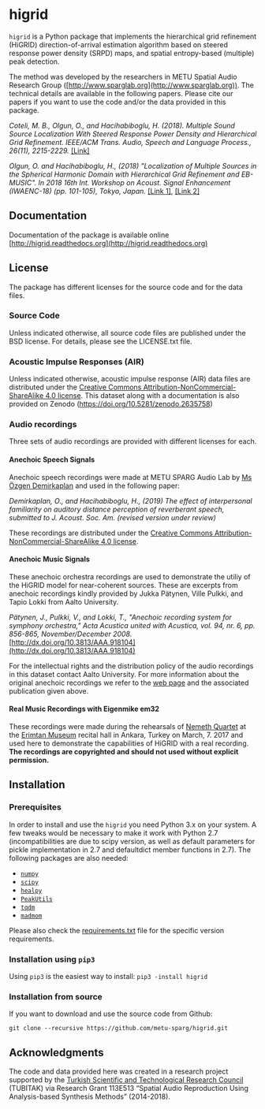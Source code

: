# higrid

`higrid` is a Python package that implements the hierarchical grid refinement (HiGRID) direction-of-arrival estimation algorithm based on steered response power density (SRPD) maps, and spatial entropy-based (multiple) peak detection.

The method was developed by the researchers in METU Spatial Audio Research Group ([http://www.sparglab.org](http://www.sparglab.org)). The technical details are available in the following papers. Please cite our papers if you want to use the code and/or the data provided in this package.

*Coteli, M. B., Olgun, O., and Hacihabiboglu, H. (2018). Multiple Sound Source Localization With Steered Response Power Density and Hierarchical Grid Refinement. IEEE/ACM Trans. Audio, Speech and Language Process., 26(11), 2215-2229.* [[Link]](https://ieeexplore.ieee.org/document/8418732)

*Olgun, O. and Hacihabiboglu, H., (2018) "Localization of Multiple Sources in the Spherical Harmonic Domain with Hierarchical Grid Refinement and EB-MUSIC". In 2018 16th Int. Workshop on Acoust. Signal Enhancement (IWAENC-18) (pp. 101-105), Tokyo, Japan.* [[Link 1]](https://ieeexplore.ieee.org/abstract/document/8521365), [[Link 2]](https://www.researchgate.net/publication/328137952_Localization_of_Multiple_Sources_In_The_Spherical_Harmonic_Domain_With_Hierarchical_Grid_Refinement_and_EB-MUSIC?_sg=qSld-Z7cru_p-KEcz20GJOLuGgy97dycxdQ2aCPWZUP87181q9OmpUU1U_0uOmxo8TAkDZPcpN23BwajIj1GxM6Irm4)


## Documentation

Documentation of the package is available online [http://higrid.readthedocs.org](http://higrid.readthedocs.org)

## License

The package has different licenses for the source code and for the data files.

### Source Code

Unless indicated otherwise, all source code files are published under the BSD license. For details, please see the LICENSE.txt file.

### Acoustic Impulse Responses (AIR)

Unless indicated otherwise, acoustic impulse response (AIR) data files are distributed under the [Creative Commons Attribution-NonCommercial-ShareAlike 4.0 license](https://creativecommons.org/licenses/by-nc-sa/4.0/legalcode). This dataset along with a documentation is also provided on Zenodo (https://doi.org/10.5281/zenodo.2635758)

### Audio recordings

Three sets of audio recordings are provided with different licenses for each.

#### Anechoic Speech Signals

Anechoic speech recordings were made at METU SPARG Audio Lab by [Ms Özgen Demirkaplan](https://www.researchgate.net/profile/Oezgen_Demirkaplan) and used in the following paper:

*Demirkaplan, O., and Hacihabiboglu, H., (2019) The effect of interpersonal familiarity on auditory distance perception of reverberant speech, submitted to J. Acoust. Soc. Am. (revised version under review)*

These recordings are distributed under the [Creative Commons Attribution-NonCommercial-ShareAlike 4.0 license](https://creativecommons.org/licenses/by-nc-sa/4.0/legalcode).

#### Anechoic Music Signals

These anechoic orchestra recordings are used to demonstrate the utiliy of the HiGRID model for near-coherent sources. These are excerpts from anechoic recordings kindly provided by Jukka Pätynen, Ville Pulkki, and Tapio Lokki from Aalto University. 

*Pätynen, J., Pulkki, V., and Lokki, T., "Anechoic recording system for symphony orchestra," Acta Acustica united with Acustica, vol. 94, nr. 6, pp. 856-865, November/December 2008.*[http://dx.doi.org/10.3813/AAA.918104](http://dx.doi.org/10.3813/AAA.918104)
 
For the intellectual rights and the distribution policy of the audio recordings in this dataset contact Aalto University. For more information about the original anechoic recordings we refer to the [web page](https://users.aalto.fi/~ktlokki/Sinfrec/sinfrec.html) and the associated publication given above.

#### Real Music Recordings with Eigenmike em32

These recordings were made during the rehearsals of [Nemeth Quartet](http://www.nemethquartet.com) at the [Erimtan Museum](http://erimtanmuseum.org/) recital hall in Ankara, Turkey on March, 7. 2017 and used here to demonstrate the capabilities of HiGRID with a real recording. **The recordings are copyrighted and should not used without explicit permission.**

## Installation

### Prerequisites
In order to install and use the `higrid` you need Python 3.x on your system. A few tweaks would be necessary to make it work with Python 2.7 (incompatibilities are due to scipy version, as well as default parameters for pickle implementation in 2.7 and defaultdict member functions in 2.7). The following packages are also needed:

* [`numpy`](http://www.numpy.org)
* [`scipy`](https://www.scipy.org)
* [`healpy`](https://github.com/healpy/healpy)
* [`PeakUtils`](https://bitbucket.org/lucashnegri/peakutils)
* [`tqdm`](https://www.github.com/tqdm/tqdm)
* [`madmom`](https://github.com/CPJKU/madmom)

Please also check the [requirements.txt](https://github.com/metu-sparg/higrid/blob/master/requirements.txt) file for the specific version requirements.

### Installation using `pip3`

Using `pip3` is the easiest way to install: `pip3 -install higrid`

### Installation from source

If you want to download and use the source code from Github:

`git clone --recursive https://github.com/metu-sparg/higrid.git`

## Acknowledgments

The code and data provided here was created in a research project supported by the [Turkish Scientific and Technological Research Council](http://www.tubitak.gov.tr) (TUBITAK) via Research Grant 113E513 “Spatial Audio Reproduction Using Analysis-based Synthesis Methods” (2014-2018).
